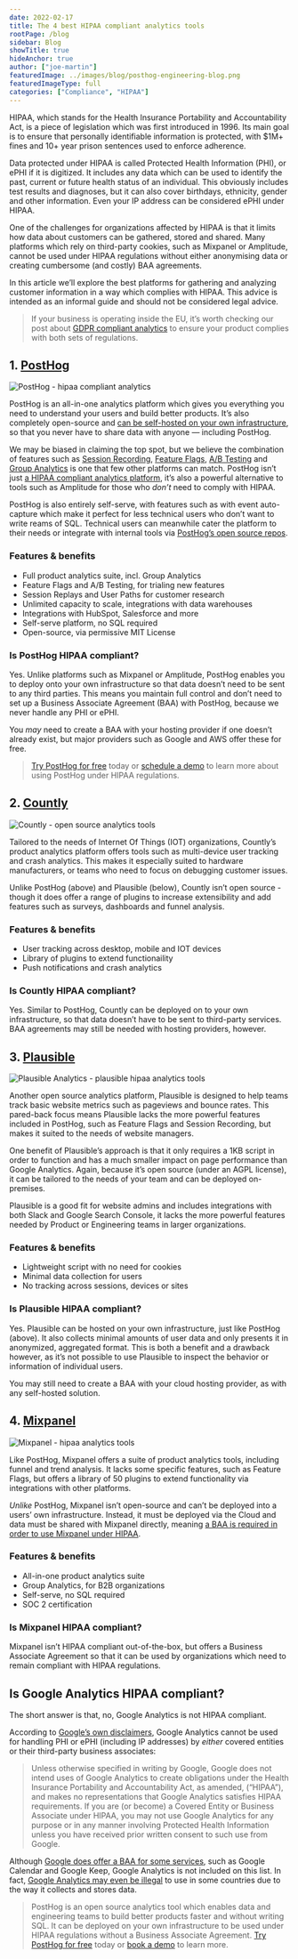 ```yaml
---
date: 2022-02-17
title: The 4 best HIPAA compliant analytics tools
rootPage: /blog
sidebar: Blog
showTitle: true
hideAnchor: true
author: ["joe-martin"]
featuredImage: ../images/blog/posthog-engineering-blog.png
featuredImageType: full
categories: ["Compliance", "HIPAA"]
---
```


HIPAA, which stands for the Health Insurance Portability and Accountability Act, is a piece of legislation which was first introduced in 1996. Its main goal is to ensure that personally identifiable information is protected, with $1M+ fines and 10+ year prison sentences used to enforce adherence. 

Data protected under HIPAA is called Protected Health Information (PHI), or ePHI if it is digitized. It includes any data which can be used to identify the past, current or future health status of an individual. This obviously includes test results and diagnoses, but it can also cover birthdays, ethnicity, gender and other information. Even your IP address can be considered ePHI under HIPAA. 

One of the challenges for organizations affected by HIPAA is that it limits how data about customers can be gathered, stored and shared. Many platforms which rely on third-party cookies, such as Mixpanel or Amplitude, cannot be used under HIPAA regulations without either anonymising data or creating cumbersome (and costly) BAA agreements. 

In this article we’ll explore the best platforms for gathering and analyzing customer information in a way which complies with HIPAA. This advice is intended as an informal guide and should not be considered legal advice. 

> If your business is operating inside the EU, it’s worth checking our post about [GDPR compliant analytics](https://posthog.com/blog/best-gdpr-compliant-analytics-tools) to ensure your product complies with both sets of regulations. 

## 1. [PostHog](https://posthog.com/product)

![PostHog - hipaa compliant analytics](../images/blog/gdpr-compliant-analytics/posthog-gdpr-compliant.png)

PostHog is an all-in-one analytics platform which gives you everything you need to understand your users and build better products. It’s also completely open-source and [can be self-hosted on your own infrastructure](/docs/self-host), so that you never have to share data with anyone — including PostHog. 

We may be biased in claiming the top spot, but we believe the combination of features such as [Session Recording](/docs/user-guides/recordings), [Feature Flags](/docs/user-guides/feature-flags), [A/B Testing](/docs/user-guides/experimentation) and [Group Analytics](/docs/user-guides/group-analytics) is one that few other platforms can match. PostHog isn’t just [a HIPAA compliant analytics platform](https://posthog.com/blog/hipaa-compliant-analytics), it’s also a powerful alternative to tools such as Amplitude for those who _don’t_ need to comply with HIPAA. 

PostHog is also entirely self-serve, with features such as with event auto-capture which make it perfect for less technical users who don’t want to write reams of SQL. Technical users can meanwhile cater the platform to their needs or integrate with internal tools via [PostHog’s open source repos](https://github.com/PostHog).

### Features & benefits

- Full product analytics suite, incl. Group Analytics
- Feature Flags and A/B Testing, for trialing new features
- Session Replays and User Paths for customer research
- Unlimited capacity to scale, integrations with data warehouses
- Integrations with HubSpot, Salesforce and more
- Self-serve platform, no SQL required
- Open-source, via permissive MIT License

### Is PostHog HIPAA compliant?

Yes. Unlike platforms such as Mixpanel or Amplitude, PostHog enables you to deploy onto your own infrastructure so that data doesn’t need to be sent to any third parties. This means you maintain full control and don’t need to set up a Business Associate Agreement (BAA) with PostHog, because we never handle any PHI or ePHI. 

You _may_ need to create a BAA with your hosting provider if one doesn’t already exist, but major providers such as Google and AWS offer these for free. 

> [Try PostHog for free](https://posthog.com/signup) today or [schedule a demo](https://posthog.com/book-a-demo) to learn more about using PostHog under HIPAA regulations. 

## 2. [Countly](https://count.ly/)

![Countly - open source analytics tools](../images/blog/open-source-analytics-tools/countly-screenshot.png)

Tailored to the needs of Internet Of Things (IOT) organizations, Countly’s product analytics platform offers tools such as multi-device user tracking and crash analytics. This makes it especially suited to hardware manufacturers, or teams who need to focus on debugging customer issues.

Unlike PostHog (above) and Plausible (below), Countly isn’t open source - though it does offer a range of plugins to increase extensibility and add features such as surveys, dashboards and funnel analysis. 

### Features & benefits

- User tracking across desktop, mobile and IOT devices
- Library of plugins to extend functionaility
- Push notifications and crash analytics

### Is Countly HIPAA compliant?
Yes. Similar to PostHog, Countly can be deployed on to your own infrastructure, so that data doesn’t have to be sent to third-party services. BAA agreements may still be needed with hosting providers, however. 

## 3. [Plausible](https://plausible.io/)

![Plausible Analytics - plausible hipaa analytics tools](../images/blog/open-source-analytics-tools/plausible-screenshot.png)

Another open source analytics platform, Plausible is designed to help teams track basic website metrics such as pageviews and bounce rates. This pared-back focus means Plausible lacks the more powerful features included in PostHog, such as Feature Flags and Session Recording, but makes it suited to the needs of website managers. 

One benefit of Plausible’s approach is that it only requires a 1KB script in order to function and has a much smaller impact on page performance than Google Analytics. Again, because it’s open source (under an AGPL license), it can be tailored to the needs of your team and can be deployed on-premises.

Plausible is a good fit for website admins and includes integrations with both Slack and Google Search Console, it lacks the more powerful features needed by Product or Engineering teams in larger organizations.

### Features & benefits

- Lightweight script with no need for cookies
- Minimal data collection for users
- No tracking across sessions, devices or sites

### Is Plausible HIPAA compliant?

Yes. Plausible can be hosted on your own infrastructure, just like PostHog (above). It also collects minimal amounts of user data and only presents it in anonymized, aggregated format. This is both a benefit and a drawback however, as it’s not possible to use Plausible to inspect the behavior or information of individual users. 

You may still need to create a BAA with your cloud hosting provider, as with any self-hosted solution. 

## 4. [Mixpanel](https://mixpanel.com/)

![Mixpanel - hipaa analytics tools](../images/blog/open-source-analytics-tools/mixpanel.png)

Like PostHog, Mixpanel offers a suite of product analytics tools, including funnel and trend analysis. It lacks some specific features, such as Feature Flags, but offers a library of 50 plugins to extend functionality via integrations with other platforms. 

_Unlike_ PostHog, Mixpanel isn’t open-source and can’t be deployed into a users’ own infrastructure. Instead, it must be deployed via the Cloud and data must be shared with Mixpanel directly, meaning [a BAA is required in order to use Mixpanel under HIPAA](https://mixpanel.com/legal/mixpanel-hipaa/). 

### Features & benefits

- All-in-one product analytics suite
- Group Analytics, for B2B organizations
- Self-serve, no SQL required
- SOC 2 certification

### Is Mixpanel HIPAA compliant?

Mixpanel isn’t HIPAA compliant out-of-the-box, but offers a Business Associate Agreement so that it can be used by organizations which need to remain compliant with HIPAA regulations. 

## Is Google Analytics HIPAA compliant?

The short answer is that, no, Google Analytics is not HIPAA compliant. 

According to [Google’s own disclaimers](https://support.google.com/analytics/answer/6366371?hl=en#hipaa&zippy=%2Cin-this-article), Google Analytics cannot be used for handling PHI or ePHI (including IP addresses) by _either_ covered entities or their third-party business associates: 

>Unless otherwise specified in writing by Google, Google does not intend uses of Google Analytics to create obligations under the Health Insurance Portability and Accountability Act, as amended, (“HIPAA”), and makes no representations that Google Analytics satisfies HIPAA requirements. If you are (or become) a Covered Entity or Business Associate under HIPAA, you may not use Google Analytics for any purpose or in any manner involving Protected Health Information unless you have received prior written consent to such use from Google.

Although [Google does offer a BAA for some services](https://support.google.com/a/answer/3407054?hl=en), such as Google Calendar and Google Keep, Google Analytics is not included on this list. In fact, [Google Analytics may even be illegal](https://isgoogleanalyticsillegal.com/) to use in some countries due to the way it collects and stores data. 

> PostHog is an open source analytics tool which enables data and engineering teams to build better products faster and without writing SQL. It can be deployed on your own infrastructure to be used under HIPAA regulations without a Business Associate Agreement.
[Try PostHog for free](https://posthog.com/signup) today or [book a demo](https://posthog.com/book-a-demo) to learn more.
 

